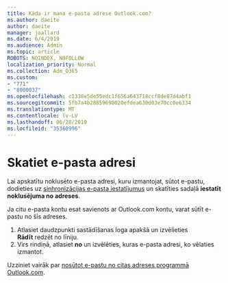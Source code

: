 ```yaml
---
title: Kāda ir mana e-pasta adrese Outlook.com?
ms.author: daeite
author: daeite
manager: joallard
ms.date: 6/4/2019
ms.audience: Admin
ms.topic: article
ROBOTS: NOINDEX, NOFOLLOW
localization_priority: Normal
ms.collection: Adm_O365
ms.custom:
- "771"
- "8000037"
ms.openlocfilehash: c1338e5de55edc1f656a643718ccf8de87d4abf1
ms.sourcegitcommit: 5fb7a4b28859690020efdea630d03e70cc0e6334
ms.translationtype: MT
ms.contentlocale: lv-LV
ms.lasthandoff: 06/28/2019
ms.locfileid: "35360996"
---
```

# <a name="see-your-own-email-address"></a>Skatiet e-pasta adresi

Lai apskatītu noklusēto e-pasta adresi, kuru izmantojat, sūtot e-pastu, dodieties uz [sinhronizācijas e-pasta iestatījumus](https://outlook.live.com/mail/options/mail/accounts) un skatīties sadaļā **iestatīt noklusējuma no adreses**.

Ja citu e-pasta kontu esat savienots ar Outlook.com kontu, varat sūtīt e-pastu no šīs adreses.

1. Atlasiet daudzpunkti sastādīšanas loga apakšā un izvēlieties **Rādīt** redzēt no līniju.
2. Virs rindiņā, atlasiet **no** un izvēlēties, kuras e-pasta adresi, ko vēlaties izmantot.

Uzziniet vairāk par [nosūtot e-pastu no citas adreses programmā Outlook.com](https://support.office.com/article/ccba89cb-141c-4a36-8c56-6d16a8556d2e).